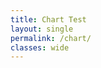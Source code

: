 ```yaml
---
title: Chart Test
layout: single
permalink: /chart/
classes: wide
---
```


<html>
  <head>
    <script type="text/javascript" src="https://www.gstatic.com/charts/loader.js"></script>

<script type="text/javascript">
  google.charts.load("current", {packages:["timeline"]});
  google.charts.setOnLoadCallback(drawChart);
  function drawChart() {

    var container = document.getElementById('Computer Timeline');
    var chart = new google.visualization.Timeline(container);
    var dataTable = new google.visualization.DataTable();

    dataTable.addColumn({ type: 'string', id: 'Position' });
    dataTable.addColumn({ type: 'string', id: 'Name' });
    dataTable.addColumn({ type: 'date', id: 'Start' });
    dataTable.addColumn({ type: 'date', id: 'End' });
    dataTable.addRows([
      [ 'CPU', 'Intel Core 2 Duo E6750 2.66GHz', new Date(2007, 7, 25), new Date(2011, 8, 19) ],
      [ 'CPU', 'Intel Pentium E6600', new Date(2011, 8, 19), new Date(2012, 11, 27) ],
      [ 'CPU', 'Intel i5 3570k', new Date(2012, 11, 27), new Date() ],

      [ 'Motherboard', 'ASUS A7M-266', new Date(1999, 0, 1), new Date(2007, 7, 25) ],
      [ 'Motherboard', 'ASUS P5B Socket 775', new Date(2007, 7, 25), new Date(2010, 7, 24) ],      
      [ 'Motherboard', 'Asus P5Q SE Plus Socket 775', new Date(2010, 7, 24), new Date(2012, 11, 27) ],  
      [ 'Motherboard', 'Asus P8Z77-V Motherboard LGA 1150', new Date(2012, 11, 27), new Date() ],       
      
      [	'GPU',	'PalitDaytona nVidia Riva TNT2 m64', new Date(1999, 0, 1), new Date(2001, 0, 1) ],
 	  //[	'GPU',	'Geforce 4 440mx', new Date(2001, 0, 1), new Date(2004, 0, 1) ],
 	  //[	'GPU',	'Sapphire 9800 Pro', new Date(2004, 0, 1), new Date(20076 0, 1) ],     
	  //[	'GPU',	'BFG  7800 GS OC 256MB', new Date(2006, 0, 1), new Date(2007, 8, 22) ],
	  //[	'GPU',	'EVGA 8800GTS 320MB', new Date(2007, 8, 22), new Date(2012, 11, 27) ],
	  //[	'GPU',	'EVGA GTX 670 2GB', new Date(2012, 11, 27), new Date(2016, 7, 8) ],
	  //[	'GPU',	'EVGA GTX 670 2GB', new Date(2014, 6, 9), new Date(2016, 7, 8)], 
      //[	'GPU',	'MSI 1080 Armor OC 8GB', new Date(2016, 7, 8), Date() ],
     ]);

    chart.draw(dataTable);
  }
</script>


  </head>
  <body>
    <div id="Computer Timeline" style="height: 200px;"></div>
  </body>
</html>